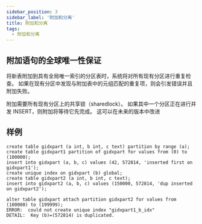 ```yaml
---
sidebar_position: 3
sidebar_label: '附加和分离'
title: 附加和分离
tags:
  - 附加和分离
---
```



## 附加语句的全球唯一性保证

将新表附加到具有全局唯一索引的分区表时，系统将对所有现有分区进行重复检查。 如果在现有分区中发现与附加表中的元组匹配的重复项，则会引发错误并且附加失败。

附加需要所有现有分区上的共享锁（sharedlock）。 如果其中一个分区正在进行并发 INSERT，则附加将等待它先完成。 这可以在未来的版本中改进

## 样例

```
create table gidxpart (a int, b int, c text) partition by range (a);
create table gidxpart1 partition of gidxpart for values from (0) to (100000);
insert into gidxpart (a, b, c) values (42, 572814, 'inserted first on gidxpart1');
create unique index on gidxpart (b) global;
create table gidxpart2 (a int, b int, c text);
insert into gidxpart2 (a, b, c) values (150000, 572814, 'dup inserted on gidxpart2');

alter table gidxpart attach partition gidxpart2 for values from (100000) to (199999); 
ERROR:  could not create unique index "gidxpart1_b_idx"
DETAIL:  Key (b)=(572814) is duplicated.

```